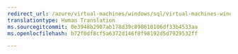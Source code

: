 ```yaml
---
redirect_url: /azure/virtual-machines/windows/sql/virtual-machines-windows-sql-server-iaas-overview
translationtype: Human Translation
ms.sourcegitcommit: 0e3948b2907ab178d39c898610106df33b4533aa
ms.openlocfilehash: b72f0df8cf5a6372d146f8f98192d5d7929532ff

---
```



<!--HONumber=Feb17_HO2-->


